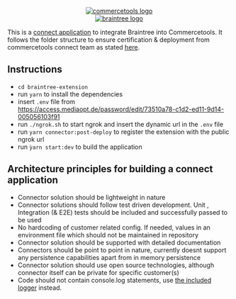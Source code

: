 <p align="center">
  <a href="https://commercetools.com/">
    <img alt="commercetools logo" src="https://unpkg.com/@commercetools-frontend/assets/logos/commercetools_primary-logo_horizontal_RGB.png">
  </a><br>
  <a href="https://www.braintreepayments.com/">
    <img alt="braintree logo" src="https://www.braintreepayments.com/images/braintree-logo-black.png">
  </a><br>
</p>

This is a [connect application](https://marketplace.commercetools.com/) to integrate Braintree into Commercetools.
It follows the folder structure to ensure certification & deployment from commercetools connect team as stated [here](https://github.com/commercetools/connect-application-kit#readme).

## Instructions

* `cd braintree-extension`
* run `yarn` to install the dependencies 
* insert `.env` file from https://access.mediaopt.de/password/edit/73510a78-c1d2-ed11-9d14-005056103f91
* run `./ngrok.sh` to start ngrok and insert the dynamic url in the `.env` file
* run `yarn connector:post-deploy` to register the extension with the public ngrok url
* run `ỳarn start:dev` to build the application

## Architecture principles for building a connect application 

* Connector solution should be lightweight in nature
* Connector solutions should follow test driven development. Unit , Integration (& E2E) tests should be included and successfully passed to be used
* No hardcoding of customer related config. If needed, values in an environment file which should not be maintained in repository
* Connector solution should be supported with detailed documentation
* Connectors should be point to point in nature, currently doesnt support any persistence capabilities apart from in memory persistence
* Connector solution should use open source technologies, although connector itself can be private for specific customer(s)
* Code should not contain console.log statements, use [the included logger](https://github.com/commercetools/merchant-center-application-kit/tree/main/packages-backend/loggers#readme) instead.
